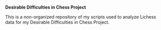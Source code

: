 **Desirable Difficulties in Chess Project**

This is a non-organized repository of my scripts used to analyze Lichess data for my Desirable Difficulties in Chess Project.
